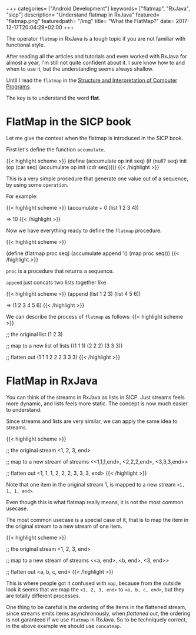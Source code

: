 +++
categories= ["Android Development"]
keywords= ["flatmap", "RxJava", "sicp"]
description= "Understand flatmap in RxJava"
featured= "flatmap.png"
featuredpath= "/img"
title= "What the FlatMap?"
date= 2017-12-17T20:04:29+02:00
+++

The operator `flatmap` in RxJava is a tough topic if you are not familiar with functional style. 

After reading all the articles and tutorials and even worked with RxJava for almost a year, I'm still not quite confident about it. I sure know how to and when to use it, but the understanding seems always shallow.

Until I read the `flatmap` in the [Structure and Interpretation of Computer Programs](https://mitpress.mit.edu/sicp/).

The key is to understand the word **flat**.

#  FlatMap in the SICP book

Let me give the context when the flatmap is introduced in the SICP book.

First let's define the function `accumulate`.

{{< highlight scheme >}}
(define (accumulate op init seq)
  (if (null? seq)
      init
      (op (car seq) (accumulate op init (cdr seq)))))
{{< /highlight >}}

This is a very simple procedure that generate one value out of a sequence, by using some `operation`.

For example:

{{< highlight scheme >}}
(accumulate + 0 (list 1 2 3 4))

=> 10
{{< /highlight >}}

Now we have everything ready to define the `flatmap` procedure.

{{< highlight scheme >}}

(define (flatmap proc seq)
  (accumulate append '() (map proc seq)))
{{< /highlight >}}

`proc` is a procedure that returns a sequence.

`append` just concats two lists together like 

{{< highlight scheme >}}
(append (list 1 2 3) (list 4 5 6)) 

=> (1 2 3 4 5 6)
{{< /highlight >}}

We can describe the process of `flatmap` as follows:
{{< highlight scheme >}}

;; the original list
(1 2 3)

;; map to a new list of lists
((1 1 1) (2 2 2) (3 3 3))

;; flatten out
(1 1 1 2 2 2 3 3 3)
{{< /highlight >}}

# FlatMap in RxJava

You can think of the streams in RxJava as lists in SICP. Just streams feels more dynamic, and lists feels more static.
The concept is now much easier to understand.

Since streams and lists are very similar, we can apply the same idea to streams.

{{< highlight scheme >}}

;; the original stream
<1, 2, 3, end>

;; map to a new stream of streams
<<1,1,1,end>, <2,2,2,end>, <3,3,3,end>>

;; flatten out
<1, 1, 1, 2, 2, 2, 3, 3, 3, end>
{{< /highlight >}}

Note that one item in the original stream 1, is mapped to a new stream `<1, 1, 1, end>`.

Even though this is what flatmap really means, it is not the most common usecase.

The most common usecase is a special case of it, that is to map the item in the original stream to a new stream of one item.

{{< highlight scheme >}}

;; the original stream
<1, 2, 3, end>

;; map to a new stream of streams
<<a, end>, <b, end>, <3, end>>

;; flatten out
<a, b, c, end>
{{< /highlight >}}

This is where people got it confused with `map`, because from the outside look it seems that we map the `<1, 2, 3, end>` to `<a, b, c, end>`, but they are totally different processes.

One thing to be careful is the ordering of the items in the flattened stream, since streams emits items asynchronously, when *flattened out*, the ordering is not garanteed if we use `flatmap` in RxJava. So to be techniquely correct, in the above example we should use `concatmap`.
